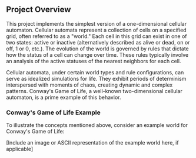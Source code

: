 ## Project Overview

This project implements the simplest version of a one-dimensional cellular automaton. Cellular automata represent a collection of cells on a specified grid, often referred to as a "world." Each cell in this grid can exist in one of two states: active or inactive (alternatively described as alive or dead, on or off, 1 or 0, etc.). The evolution of the world is governed by rules that dictate how the status of a cell can change over time. These rules typically involve an analysis of the active statuses of the nearest neighbors for each cell.

Cellular automata, under certain world types and rule configurations, can serve as idealized simulations for life. They exhibit periods of determinism interspersed with moments of chaos, creating dynamic and complex patterns. Conway's Game of Life, a well-known two-dimensional cellular automaton, is a prime example of this behavior.

### Conway's Game of Life Example

To illustrate the concepts mentioned above, consider an example world for Conway's Game of Life:

[Include an image or ASCII representation of the example world here, if applicable]
